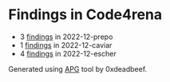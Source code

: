 # Findings in Code4rena 

- 3 [findings](2022-12-prepo/README.md) in 2022-12-prepo
- 1 [findings](2022-12-caviar/README.md) in 2022-12-caviar
- 4 [findings](2022-12-escher/README.md) in 2022-12-escher

Generated using [APG](https://github.com/0xdeadbeef0x/APG) tool by 0xdeadbeef.